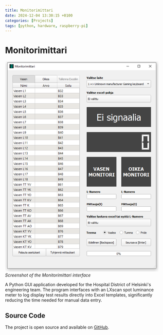 ```yaml
---
title: Monitorimittari
date: 2024-12-04 13:30:15 +0100
categories: [Projects]
tags: [python, hardware, raspberry-pi]
---
```


# Monitorimittari

![Monitorimittari Screenshot](/assets/img/projects/monitorimittari.png)
_Screenshot of the Monitorimittari interface_

A Python GUI application developed for the Hospital District of Helsinki's engineering team. The program interfaces with an LXscan spot luminance meter to log display test results directly into Excel templates, significantly reducing the time needed for manual data entry.

## Source Code

The project is open source and available on [GitHub](https://github.com/cyanidesayonara/monitorimittari).
